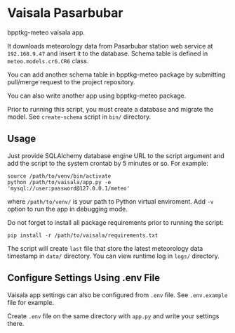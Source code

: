 # Vaisala Pasarbubar

bpptkg-meteo vaisala app.

It downloads meteorology data from Pasarbubar station web service at
`192.168.9.47` and insert it to the database. Schema table is defined in
`meteo.models.cr6.CR6` class.

You can add another schema table in bpptkg-meteo package by submitting
pull/merge request to the project repository.

You can also write another app using bpptkg-meteo package.

Prior to running this script, you must create a database and migrate the model.
See `create-schema` script in `bin/` directory.

## Usage

Just provide SQLAlchemy database engine URL to the script argument and add the
script to the system crontab by 5 minutes or so. For example:

    source /path/to/venv/bin/activate
    python /path/to/vaisala/app.py -e 'mysql://user:password@127.0.0.1/meteo'

where `/path/to/venv/` is your path to Python virtual enviroment. Add `-v`
option to run the app in debugging mode.

Do not forget to install all package requirements prior to running the script:

    pip install -r /path/to/vaisala/requirements.txt

The script will create `last` file that store the latest meteorology data
timestamp in `data/` directory. You can view runtime log in `logs/` directory.

## Configure Settings Using .env File

Vaisala app settings can also be configured from `.env` file. See `.env.example`
file for example.

Create `.env` file on the same directory with `app.py` and write your settings
there.
